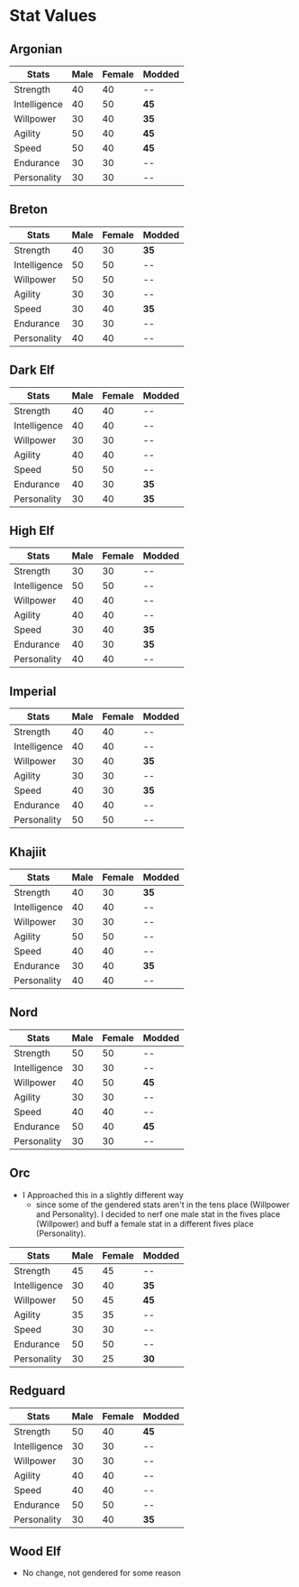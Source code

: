 
# Stat Values

## Argonian

|    Stats    | Male | Female | Modded |
|-------------|------|--------|--------|
|Strength     |  40  |   40   |   --   |
|Intelligence |  40  |   50   | **45** |
|Willpower    |  30  |   40   | **35** |
|Agility      |  50  |   40   | **45** |
|Speed        |  50  |   40   | **45** |
|Endurance    |  30  |   30   |   --   |
|Personality  |  30  |   30   |   --   |

## Breton

|    Stats    | Male | Female | Modded |
|-------------|------|--------|--------|
|Strength     |  40  |   30   | **35** |
|Intelligence |  50  |   50   |   --   |
|Willpower    |  50  |   50   |   --   |
|Agility      |  30  |   30   |   --   |
|Speed        |  30  |   40   | **35** |
|Endurance    |  30  |   30   |   --   |
|Personality  |  40  |   40   |   --   |

## Dark Elf

|    Stats    | Male | Female | Modded |
|-------------|------|--------|--------|
|Strength     |  40  |   40   |   --   |
|Intelligence |  40  |   40   |   --   |
|Willpower    |  30  |   30   |   --   |
|Agility      |  40  |   40   |   --   |
|Speed        |  50  |   50   |   --   |
|Endurance    |  40  |   30   | **35** |
|Personality  |  30  |   40   | **35** |

## High Elf

|    Stats    | Male | Female | Modded |
|-------------|------|--------|--------|
|Strength     |  30  |   30   |   --   |
|Intelligence |  50  |   50   |   --   |
|Willpower    |  40  |   40   |   --   |
|Agility      |  40  |   40   |   --   |
|Speed        |  30  |   40   | **35** |
|Endurance    |  40  |   30   | **35** |
|Personality  |  40  |   40   |   --   |

## Imperial

|    Stats    | Male | Female | Modded |
|-------------|------|--------|--------|
|Strength     |  40  |   40   |   --   |
|Intelligence |  40  |   40   |   --   |
|Willpower    |  30  |   40   | **35** |
|Agility      |  30  |   30   |   --   |
|Speed        |  40  |   30   | **35** |
|Endurance    |  40  |   40   |   --   |
|Personality  |  50  |   50   |   --   |

## Khajiit

|    Stats    | Male | Female | Modded |
|-------------|------|--------|--------|
|Strength     |  40  |   30   | **35** |
|Intelligence |  40  |   40   |   --   |
|Willpower    |  30  |   30   |   --   |
|Agility      |  50  |   50   |   --   |
|Speed        |  40  |   40   |   --   |
|Endurance    |  30  |   40   | **35** |
|Personality  |  40  |   40   |   --   |

## Nord

|    Stats    | Male | Female | Modded |
|-------------|------|--------|--------|
|Strength     |  50  |   50   |   --   |
|Intelligence |  30  |   30   |   --   |
|Willpower    |  40  |   50   | **45** |
|Agility      |  30  |   30   |   --   |
|Speed        |  40  |   40   |   --   |
|Endurance    |  50  |   40   | **45** |
|Personality  |  30  |   30   |   --   |

## Orc

- I Approached this in a slightly different way
  - since some of the gendered stats aren't in the tens place (Willpower and Personality). I decided to nerf one male stat in the fives place (Willpower) and buff a female stat in a different fives place (Personality).

|    Stats    | Male | Female | Modded |
|-------------|------|--------|--------|
|Strength     |  45  |   45   |   --   |
|Intelligence |  30  |   40   | **35** |
|Willpower    |  50  |   45   | **45** |
|Agility      |  35  |   35   |   --   |
|Speed        |  30  |   30   |   --   |
|Endurance    |  50  |   50   |   --   |
|Personality  |  30  |   25   | **30** |

## Redguard

|    Stats    | Male | Female | Modded |
|-------------|------|--------|--------|
|Strength     |  50  |   40   | **45** |
|Intelligence |  30  |   30   |   --   |
|Willpower    |  30  |   30   |   --   |
|Agility      |  40  |   40   |   --   |
|Speed        |  40  |   40   |   --   |
|Endurance    |  50  |   50   |   --   |
|Personality  |  30  |   40   | **35** |

## Wood Elf

- No change, not gendered for some reason
